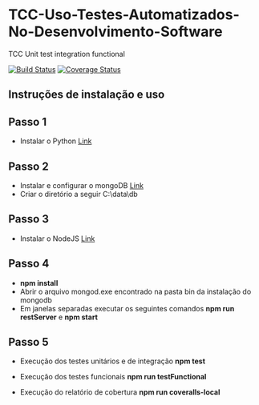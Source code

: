 # TCC-Uso-Testes-Automatizados-No-Desenvolvimento-Software
TCC Unit test integration functional

[![Build Status](https://travis-ci.org/isnack/tcc-testes-automatizados.svg?branch=master)](https://travis-ci.org/isnack/tcc-testes-automatizados) [![Coverage Status](https://coveralls.io/repos/github/isnack/tcc-testes-automatizados/badge.svg?branch=master)](https://coveralls.io/github/isnack/tcc-testes-automatizados?branch=master)

## Instruções de instalação e uso

## Passo 1 
* Instalar o Python
[Link](https://www.python.org/downloads/)

## Passo 2 
* Instalar e configurar o mongoDB
[Link](https://www.mongodb.com/download-center)
* Criar o diretório a seguir 
C:\data\db

## Passo 3 
* Instalar o NodeJS
[Link](https://nodejs.org/en/download/)

## Passo 4 
* **npm install** 
* Abrir o arquivo mongod.exe encontrado na pasta bin da instalação do mongodb
* Em janelas separadas executar os seguintes comandos
**npm run restServer** e
**npm start**

## Passo 5
* Execução dos testes unitários e de integração
**npm test**
* Execução dos testes funcionais
**npm run testFunctional**

* Execução do relatório de cobertura
**npm run coveralls-local**
